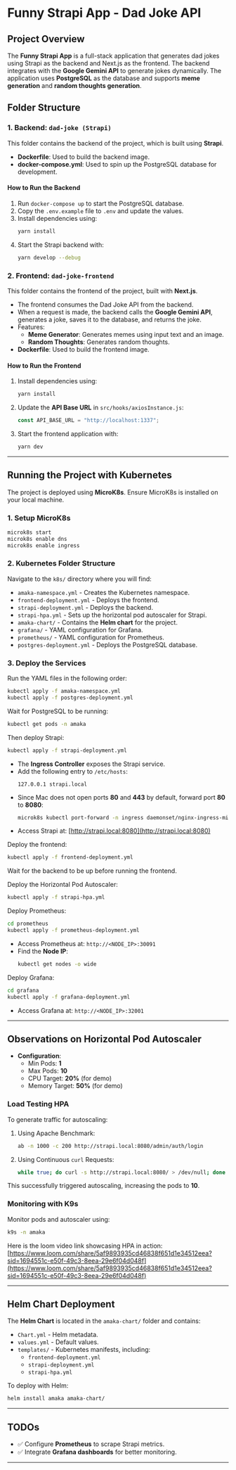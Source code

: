 # Funny Strapi App - Dad Joke API

## Project Overview

The **Funny Strapi App** is a full-stack application that generates dad jokes using Strapi as the backend and Next.js as the frontend. The backend integrates with the **Google Gemini API** to generate jokes dynamically. The application uses **PostgreSQL** as the database and supports **meme generation** and **random thoughts generation**.

## Folder Structure

### 1. Backend: `dad-joke (Strapi)`

This folder contains the backend of the project, which is built using **Strapi**.

- **Dockerfile**: Used to build the backend image.
- **docker-compose.yml**: Used to spin up the PostgreSQL database for development.

#### How to Run the Backend

1. Run `docker-compose up` to start the PostgreSQL database.
2. Copy the `.env.example` file to `.env` and update the values.
3. Install dependencies using:
   ```sh
   yarn install
   ```
4. Start the Strapi backend with:
   ```sh
   yarn develop --debug
   ```

### 2. Frontend: `dad-joke-frontend`

This folder contains the frontend of the project, built with **Next.js**.

- The frontend consumes the Dad Joke API from the backend.
- When a request is made, the backend calls the **Google Gemini API**, generates a joke, saves it to the database, and returns the joke.
- Features:
  - **Meme Generator**: Generates memes using input text and an image.
  - **Random Thoughts**: Generates random thoughts.
- **Dockerfile**: Used to build the frontend image.

#### How to Run the Frontend

1. Install dependencies using:
   ```sh
   yarn install
   ```
2. Update the **API Base URL** in `src/hooks/axiosInstance.js`:
   ```js
   const API_BASE_URL = "http://localhost:1337";
   ```
3. Start the frontend application with:
   ```sh
   yarn dev
   ```

---

## Running the Project with Kubernetes

The project is deployed using **MicroK8s**. Ensure MicroK8s is installed on your local machine.

### 1. Setup MicroK8s

```sh
microk8s start
microk8s enable dns
microk8s enable ingress
```

### 2. Kubernetes Folder Structure

Navigate to the `k8s/` directory where you will find:

- `amaka-namespace.yml` - Creates the Kubernetes namespace.
- `frontend-deployment.yml` - Deploys the frontend.
- `strapi-deployment.yml` - Deploys the backend.
- `strapi-hpa.yml` - Sets up the horizontal pod autoscaler for Strapi.
- `amaka-chart/` - Contains the **Helm chart** for the project.
- `grafana/` - YAML configuration for Grafana.
- `prometheus/` - YAML configuration for Prometheus.
- `postgres-deployment.yml` - Deploys the PostgreSQL database.

### 3. Deploy the Services

Run the YAML files in the following order:

```sh
kubectl apply -f amaka-namespace.yml
kubectl apply -f postgres-deployment.yml
```

Wait for PostgreSQL to be running:

```sh
kubectl get pods -n amaka
```

Then deploy Strapi:

```sh
kubectl apply -f strapi-deployment.yml
```

- The **Ingress Controller** exposes the Strapi service.
- Add the following entry to `/etc/hosts`:
  ```
  127.0.0.1 strapi.local
  ```
- Since Mac does not open ports **80** and **443** by default, forward port **80** to **8080**:
  ```sh
  microk8s kubectl port-forward -n ingress daemonset/nginx-ingress-microk8s-controller 8080:80
  ```
- Access Strapi at: [http://strapi.local:8080](http://strapi.local:8080)

Deploy the frontend:

```sh
kubectl apply -f frontend-deployment.yml
```

Wait for the backend to be up before running the frontend.

Deploy the Horizontal Pod Autoscaler:

```sh
kubectl apply -f strapi-hpa.yml
```

Deploy Prometheus:

```sh
cd prometheus
kubectl apply -f prometheus-deployment.yml
```

- Access Prometheus at: `http://<NODE_IP>:30091`
- Find the **Node IP**:
  ```sh
  kubectl get nodes -o wide
  ```

Deploy Grafana:

```sh
cd grafana
kubectl apply -f grafana-deployment.yml
```

- Access Grafana at: `http://<NODE_IP>:32001`

---

## Observations on Horizontal Pod Autoscaler

- **Configuration**:
  - Min Pods: **1**
  - Max Pods: **10**
  - CPU Target: **20%** (for demo)
  - Memory Target: **50%** (for demo)

### Load Testing HPA

To generate traffic for autoscaling:

1. Using Apache Benchmark:
   ```sh
   ab -n 1000 -c 200 http://strapi.local:8080/admin/auth/login
   ```
2. Using Continuous `curl` Requests:
   ```sh
   while true; do curl -s http://strapi.local:8080/ > /dev/null; done
   ```

This successfully triggered autoscaling, increasing the pods to **10**.

### Monitoring with K9s

Monitor pods and autoscaler using:

```sh
k9s -n amaka
```

Here is the loom video link showcasing HPA in action: [https://www.loom.com/share/5af9893935cd46838f651d1e34512eea?sid=1694551c-e50f-49c3-8eea-29e6f04d048f](https://www.loom.com/share/5af9893935cd46838f651d1e34512eea?sid=1694551c-e50f-49c3-8eea-29e6f04d048f)

---

## Helm Chart Deployment

The **Helm Chart** is located in the `amaka-chart/` folder and contains:

- `Chart.yml` - Helm metadata.
- `values.yml` - Default values.
- `templates/` - Kubernetes manifests, including:
  - `frontend-deployment.yml`
  - `strapi-deployment.yml`
  - `strapi-hpa.yml`

To deploy with Helm:

```sh
helm install amaka amaka-chart/
```

---

## TODOs

- ✅ Configure **Prometheus** to scrape Strapi metrics.
- ✅ Integrate **Grafana dashboards** for better monitoring.

---
